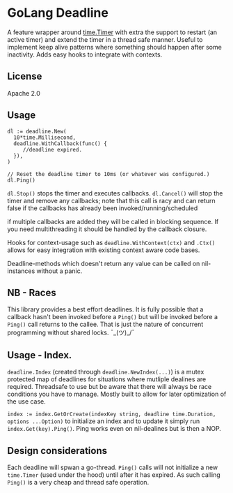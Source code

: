 # GoLang Deadline
A feature wrapper around [time.Timer](https://pkg.go.dev/time) with extra the support to restart (an active timer) and extend the timer in a thread safe manner. Useful to implement keep alive patterns where something should happen after some inactivity. Adds easy hooks to integrate with contexts.

## License
Apache 2.0

## Usage

```
dl := deadline.New(
  10*time.Millisecond,
  deadline.WithCallback(func() {
     //deadline expired.
  }),
)

// Reset the deadline timer to 10ms (or whatever was configured.)
dl.Ping()
```

`dl.Stop()` stops the timer and executes callbacks. `dl.Cancel()` will stop the timer and remove any callbacks; note that this call is racy and can return false if the callbacks has already been invoked/running/scheduled

if multiple callbacks are added they will be called in blocking sequence. If you need multithreading it should be handled by the callback closure.

Hooks for context-usage such as `deadline.WithContext(ctx)` and `.Ctx()` allows for easy integration with existing context aware code bases.

Deadline-methods which doesn't return any value can be called on nil-instances without a panic.

## NB - Races
This library provides a best effort deadlines. It is fully possible that a callback hasn't been invoked before a `Ping()` but will be invoked before a `Ping()` call returns to the callee. That is just the nature of concurrent programming without shared locks. ¯\_(ツ)_/¯

## Usage - Index.
`deadline.Index` (created through `deadline.NewIndex(...)`) is a mutex protected map of deadlines for situations where mutliple dealines are required. Threadsafe to use but be aware that there will always be race conditions you have to manage. Mostly built to allow for later optimization of the use case.

`index := index.GetOrCreate(indexKey string, deadline time.Duration, options ...Option)` to initialize an index and to update it simply run `index.Get(key).Ping()`. Ping works even on nil-dealines but is then a NOP.


## Design considerations
Each deadline will spwan a go-thread. `Ping()` calls will not initialize a new `time.Timer` (used under the hood) until after it has expired. As such calling `Ping()` is a very cheap and thread safe operation.